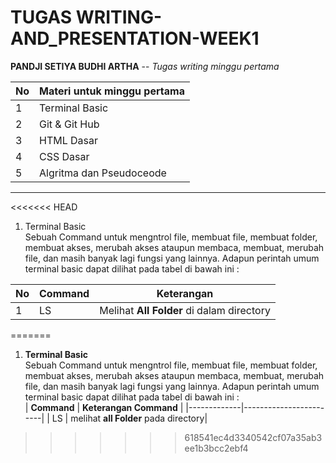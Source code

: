 # TUGAS WRITING-AND_PRESENTATION-WEEK1

__PANDJI SETIYA BUDHI ARTHA__ -- _Tugas writing minggu pertama_

| No | Materi untuk minggu pertama | 
|----|-----------------------------|
|  1 | Terminal Basic              |
|  2 | Git & Git Hub               |
|  3 | HTML Dasar                  |
|  4 | CSS Dasar                   |
|  5 | Algritma dan Pseudoceode    |
 
---------------------------------------------------------------
<<<<<<< HEAD
1. Terminal Basic<br>
    Sebuah Command untuk mengntrol file, membuat file, membuat folder, membuat akses, merubah akses ataupun membaca, membuat, merubah file, dan masih banyak lagi fungsi yang lainnya. Adapun perintah umum terminal basic dapat dilihat pada tabel di bawah ini :<br>

| __No__ | __Command__ | __Keterangan__ |
|--------|-------------|----------------|
|    1   | LS          | Melihat __All Folder__ di dalam directory |
=======
1. __Terminal Basic__<br>
    Sebuah Command untuk mengntrol file, membuat file, membuat folder, membuat akses, merubah akses ataupun membaca, membuat, merubah file, dan masih banyak lagi fungsi yang lainnya. Adapun perintah umum terminal basic dapat dilihat pada tabel di bawah ini :<br>
| __Command__ | __Keterangan Command__ |
|-------------|------------------------|
| LS          | melihat __all Folder__ pada directory|
>>>>>>> 618541ec4d3340542cf07a35ab3ee1b3bcc2ebf4
